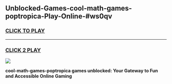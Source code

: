 
## Unblocked-Games-cool-math-games-poptropica-Play-Online-#ws0qv
<h3>
<a href="https://premium.freeplayer.one?title=cool-math-games-poptropica&ref=27F">CLICK TO PLAY</a></h3>
<hr>

<h3>
<a href="https://premium.freeplayer.one?title=cool-math-games-poptropica&ref=27F">CLICK 2 PLAY</a>
  
</h3>

<a href="https://premium.freeplayer.one?title=cool-math-games-poptropica&ref=27F"><img src="https://clearcache.store/games.png"></a>


**cool-math-games-poptropica games unblocked: Your Gateway to Fun and Accessible Online Gaming**
